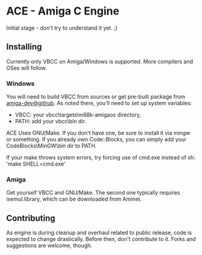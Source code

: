 # ACE - Amiga C Engine

Initial stage - don't try to understand it yet. ;)

## Installing

Currently only VBCC on Amiga/Windows is supported. More compilers and OSes will
follow.

### Windows

You will need to build VBCC from sources or get pre-built package from
[amiga-dev@github](https://github.com/kusma/amiga-dev). As noted there,
you'll need to set up system variables:
* VBCC: your vbcc\targets\m68k-amigaos directory,
* PATH: add your vbcc\bin dir.
	
ACE Uses GNU/Make. If you don't have one, be sure to install it via mingw
or something. If you already own Code::Blocks, you can simply add your
CodeBlocks\MinGW\bin dir to PATH.

If your make throws system errors, try forcing use of cmd.exe instead of sh:
'make SHELL=cmd.exe'

### Amiga

Get yourself VBCC and GNU/Make. The second one typically requires
ixemul.library, which can be downloaded from Aminet.

## Contributing

As engine is during cleanup and overhaul related to public release, code is
expected to change drastically. Before then, don't contribute to it. Forks
and suggestions are welcome, though.